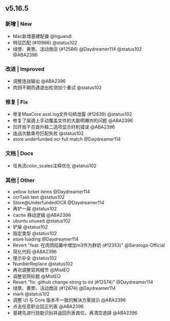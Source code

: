 ## v5.16.5

### 新增 | New

* Mac新增基建配置 @hguandl
* 特征匹配 (#10966) @status102
* 绿票、黄票、活动商店 (#12586) @Daydreamer114 @status102 @ABA2396

### 改进 | Improved

* 调整连战输出 @ABA2396
* 肉鸽不期而遇退出检测加个重试 @status102

### 修复 | Fix

* 修复MaaCore asst.log文件句柄泄露 (#12639) @status102
* 修复了屎遇上手动覆盖文件的大聪明爆炸的问题 @ABA2396
* 凹开局干员直升精二选项显示时机错误 @ABA2396
* 连战次数乘号匹配失败 @status102
* store underfunded ocr full match @Daydreamer114

### 文档 | Docs

* 任务流color_scales注释优化 @status102

### 其他 | Other

* yellow ticket items @Daydreamer114
* ocrTask text @status102
* Store@UnderfundedOCR @Daydreamer114
* 再铲一屎 @status102
* cache 移动逻辑 @ABA2396
* ubuntu unused @status102
* 铲屎 @status102
* 指定类型 @status102
* store loading @Daydreamer114
* Revert "feat: 在肉鸽招募中增加m3作为群奶 (#12353)" @Saratoga-Official
* 简化代码 @ABA2396
* 提示补全 @status102
* NumberReplace @status102
* 再次调整官网细节 @MistEO
* 调整官网标题 @MistEO
* Revert "fix: github change string to int (#12574)" @Daydreamer114
* 绿票、黄票、活动商店 (#12674) @Daydreamer114
* mark @status102
* 调整 UI 与 Core 版本不一致的解决方案提示 @ABA2396
* 点击任意职业回正列表 @ABA2396
* 基建先进行技能识别并返回列表首位，再清空选择 @ABA2396
